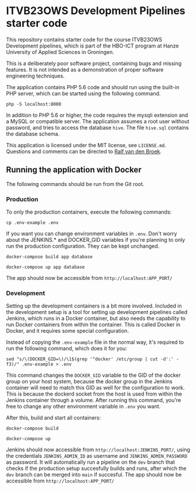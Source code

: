 # ITVB23OWS Development Pipelines starter code

This repository contains starter code for the course ITVB23OWS Development pipelines,
which is part of the HBO-ICT program at Hanze University of Applied Sciences in
Groningen.

This is a deliberately poor software project, containing bugs and missing features. It
is not intended as a demonstration of proper software engineering techniques.

The application contains PHP 5.6 code and should run using the built-in PHP server,
which can be started using the following command.

```
php -S localhost:8000
```

In addition to PHP 5.6 or higher, the code requires the mysqli extension and a MySQL
or compatible server. The application assumes a root user without password, and tries
to access the database `hive`. The file `hive.sql` contains the database schema.

This application is licensed under the MIT license, see `LICENSE.md`. Questions
and comments can be directed to
[Ralf van den Broek](https://github.com/ralfvandenbroek).

## Running the application with Docker

The following commands should be run from the Git root.

### Production

To only the production containers, execute the following commands:

`cp .env-example .env`

If you want you can change environment variables in `.env`. Don't worry about the JENKINS.* and DOCKER_GID variables if you're planning to only run the production configuration. They can be kept unchanged.

`docker-compose build app database`

`docker-compose up app database`

The app should now be accessible from `http://localhost:APP_PORT/`

### Development

Setting up the development containers is a bit more involved. Included in the development setup is a tool for setting up development pipelines called Jenkins, which runs in a Docker container, but also needs the capability to run Docker containers from within the container. This is called Docker in Docker, and it requires some special configuration.

Instead of copying the `.env-example` file in the normal way, it's required to run the following command, which does it for you:

`sed "s/\(DOCKER_GID=\)/\1$(grep '^docker' /etc/group | cut -d':' -f3)/" .env-example > .env`

This command changes the `DOCKER_GID` variable to the GID of the docker group on your host system, because the docker group in the Jenkins container will need to match this GID as well for the configuration to work. This is because the dockerd socket from the host is used from within the Jenkins container through a volume. After running this command, you're free to change any other environment variable in `.env` you want.

After this, build and start all containers:

`docker-compose build`

`docker-compose up`

Jenkins should now accessible from `http://localhost:JENKINS_PORT/`, using the credentials `JENKINS_ADMIN_ID` as username and `JENKINS_ADMIN_PASSWORD` as password. It will automatically run a pipeline on the `dev` branch that checks if the production setup succesfully builds and runs, after which the `dev` branch can be merged into `main` if succesful. The app should now be accessible from `http://localhost:APP_PORT/`
